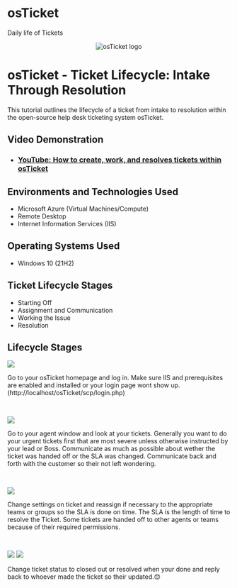 # osTicket
Daily life of Tickets
<p align="center">
<img src="https://i.imgur.com/Clzj7Xs.png" alt="osTicket logo"/>
</p>

<h1>osTicket - Ticket Lifecycle: Intake Through Resolution</h1>
This tutorial outlines the lifecycle of a ticket from intake to resolution within the open-source help desk ticketing system osTicket.<br />


<h2>Video Demonstration</h2>

- ### [YouTube: How to create, work, and resolves tickets within osTicket](https://www.youtube.com/watch?v=MllDzrE28xE)

<h2>Environments and Technologies Used</h2>

- Microsoft Azure (Virtual Machines/Compute)
- Remote Desktop
- Internet Information Services (IIS)

<h2>Operating Systems Used </h2>

- Windows 10</b> (21H2)

<h2>Ticket Lifecycle Stages</h2>

- Starting Off
- Assignment and Communication
- Working the Issue
- Resolution

<h2>Lifecycle Stages</h2>

<p>
<img src="https://github.com/Klinsmannn/osTicket/assets/146140975/57c0dabe-135b-42dc-b7f9-4a6028fdcbf3">

</p>
<p>
Go to your osTicket homepage and log in. Make sure IIS and prerequisites are enabled and installed or your login page wont show up. (http://localhost/osTicket/scp/login.php)

</p>
<br />

<p>
<img src="https://github.com/Klinsmannn/osTicket/assets/146140975/1d86afe1-cf02-42be-afa3-0e131e4bdf83">

</p>
<p>
Go to your agent window and look at your tickets. Generally you want to do your urgent tickets first that are most severe unless otherwise instructed by your lead or Boss. Communicate as much as possible about wether the ticket was handed off or the SLA was changed. Communicate back and forth with the customer so their not left wondering. 
</p>
<br />

<p>
<img src="https://github.com/Klinsmannn/osTicket/assets/146140975/41c81fd0-f726-4736-a49b-684b628d3a9b">
</p>
<p>
  Change settings on ticket and reassign if necessary to the appropriate teams or groups so the SLA is done on time. The SLA is the length of time to resolve the Ticket. Some tickets are handed off to other agents or teams because of their required permissions.
</p>
<br />

<p>
<img src="https://github.com/Klinsmannn/osTicket/assets/146140975/ad36622c-ab15-43ed-a89b-371bad98456e">
<img src="https://github.com/Klinsmannn/osTicket/assets/146140975/da5a0157-bd09-4c36-90bf-b2a3a189177c">



 

</p>
Change ticket status to closed out or resolved when your done and reply back to whoever made the ticket so their updated.😊
